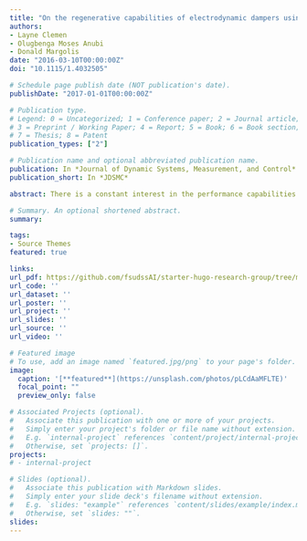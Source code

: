```yaml
---
title: "On the regenerative capabilities of electrodynamic dampers using bond graphs and model predictive control"
authors:
- Layne Clemen
- Olugbenga Moses Anubi
- Donald Margolis
date: "2016-03-10T00:00:00Z"
doi: "10.1115/1.4032505"

# Schedule page publish date (NOT publication's date).
publishDate: "2017-01-01T00:00:00Z"

# Publication type.
# Legend: 0 = Uncategorized; 1 = Conference paper; 2 = Journal article;
# 3 = Preprint / Working Paper; 4 = Report; 5 = Book; 6 = Book section;
# 7 = Thesis; 8 = Patent
publication_types: ["2"]

# Publication name and optional abbreviated publication name.
publication: In *Journal of Dynamic Systems, Measurement, and Control*
publication_short: In *JDSMC*

abstract: There is a constant interest in the performance capabilities of active suspensions without the associated shortcomings of degraded fuel economy. To this effect, electrodynamic dampers are currently being researched as a means to approach the performance of a fully active suspension with minimal or no energy consumption. This paper investigates the regenerative capabilities of these dampers during fully active operation for a range of controller types—emphasizing road holding, ride, and energy regeneration. A model of an electrodynamic suspension is developed using bond graphs. Two model predictive controllers (MPCs) are constructed; standard and frequency weighted MPCs. The resulting controlled system is subjected to International Organization for Standardization (ISO) roads AD and the results are presented. For all of the standard MPC weightings, the suspension was able to recover more energy than is required to run the suspension actively. All of the results for optimal energy regeneration occurred on the standard Pareto tradeoff curve for ride comfort and road holding. Frequency weighting the controller increased suspension performance while also regenerating 3 to 12 percent more energy than the standard MPC.

# Summary. An optional shortened abstract.
summary: 

tags:
- Source Themes
featured: true

links:
url_pdf: https://github.com/fsudssAI/starter-hugo-research-group/tree/main/content/publication/orcedbgmpc/orcedbgmpc.pdf
url_code: ''
url_dataset: ''
url_poster: ''
url_project: ''
url_slides: ''
url_source: ''
url_video: ''

# Featured image
# To use, add an image named `featured.jpg/png` to your page's folder. 
image:
  caption: '[**featured**](https://unsplash.com/photos/pLCdAaMFLTE)'
  focal_point: ""
  preview_only: false

# Associated Projects (optional).
#   Associate this publication with one or more of your projects.
#   Simply enter your project's folder or file name without extension.
#   E.g. `internal-project` references `content/project/internal-project/index.md`.
#   Otherwise, set `projects: []`.
projects:
# - internal-project

# Slides (optional).
#   Associate this publication with Markdown slides.
#   Simply enter your slide deck's filename without extension.
#   E.g. `slides: "example"` references `content/slides/example/index.md`.
#   Otherwise, set `slides: ""`.
slides:
---
```



